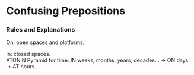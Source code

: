 # Confusing Prepositions

### Rules and Explanations

On: open spaces and platforms.

In: closed spaces.\
ATONIN Pyramid for time: IN weeks, months, years, decades… → ON days → AT hours.
